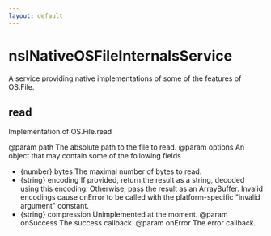 ```yaml
---
layout: default
---
```


# nsINativeOSFileInternalsService #

A service providing native implementations of some of the features
of OS.File.


## read ##

Implementation of OS.File.read

@param path The absolute path to the file to read.
@param options An object that may contain some of the following fields
- {number} bytes The maximal number of bytes to read.
- {string} encoding If provided, return the result as a string, decoded
  using this encoding. Otherwise, pass the result as an ArrayBuffer.
  Invalid encodings cause onError to be called with the platform-specific
  "invalid argument" constant.
- {string} compression Unimplemented at the moment.
@param onSuccess The success callback.
@param onError The error callback.

